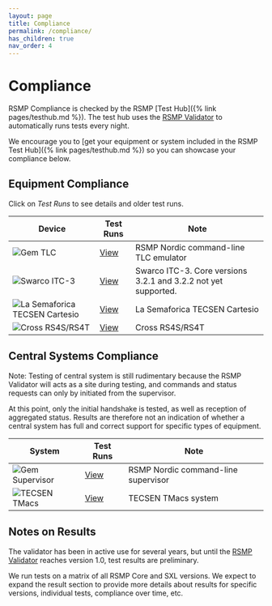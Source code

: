 ```yaml
---
layout: page
title: Compliance
permalink: /compliance/
has_children: true
nav_order: 4
---
```


# Compliance
RSMP Compliance is checked by the RSMP [Test Hub]({% link pages/testhub.md %}). The test hub uses the [RSMP Validator](https://github.com/rsmp-nordic/rsmp_validator) to automatically runs tests every night.

We encourage you to [get your equipment or system included in the RSMP Test Hub]({% link pages/testhub.md %}) so you can showcase your compliance below.


## Equipment Compliance
Click on *Test Runs* to see details and older test runs.


| Device | Test Runs | Note |
|--|--|--|
| ![Gem TLC](https://github.com/rsmp-nordic/rsmp_validator/actions/workflows/gem_tlc.yaml/badge.svg?branch=main) | [View](https://github.com/rsmp-nordic/rsmp_validator/actions/workflows/gem_tlc.yaml?query=branch=main) | RSMP Nordic command-line TLC emulator |
| ![Swarco ITC-3](https://github.com/rsmp-nordic/rsmp_validator/actions/workflows/swarco_itc3.yaml/badge.svg?branch=main&event=schedule) | [View](https://github.com/rsmp-nordic/rsmp_validator/actions/workflows/swarco_itc3.yaml?query=branch=main&event=schedule) | Swarco ITC-3. Core versions 3.2.1 and 3.2.2 not yet supported. |
| ![La Semaforica TECSEN Cartesio](https://github.com/rsmp-nordic/rsmp_validator/actions/workflows/semaforica_cartesio.yaml/badge.svg?branch=main&event=schedule) | [View](https://github.com/rsmp-nordic/rsmp_validator/actions/workflows/semaforica_cartesio.yaml?query=branch=main&event=schedule) | La Semaforica TECSEN Cartesio |
| ![Cross RS4S/RS4T](https://github.com/rsmp-nordic/rsmp_validator/actions/workflows/cross_rs4s.yaml/badge.svg?branch=main&event=schedule) | [View](https://github.com/rsmp-nordic/rsmp_validator/actions/workflows/cross_rs4s.yaml?query=branch=main&event=schedule) | Cross RS4S/RS4T |

## Central Systems Compliance
Note: Testing of central system is still rudimentary because the RSMP Validator will acts as a site during testing, and commands and status requests can only by initiated from the supervisor.

At this point, only the initial handshake is tested, as well as reception of aggregated status. Results are therefore not an indication of whether a central system has full and correct support for specific types of equipment. 

| System | Test Runs | Note |
|--|--|--|
| ![Gem Supervisor](https://github.com/rsmp-nordic/rsmp_validator/actions/workflows/gem_supervisor.yaml/badge.svg?branch=main) | [View](https://github.com/rsmp-nordic/rsmp_validator/actions/workflows/gem_supervisor.yaml?query=branch=main) | RSMP Nordic command-line supervisor |
| ![TECSEN TMacs](https://github.com/rsmp-nordic/rsmp_validator/actions/workflows/tecsen_tmacs.yaml/badge.svg?branch=main&event=schedule) | [View](https://github.com/rsmp-nordic/rsmp_validator/actions/workflows/tecsen_tmacs.yaml?query=branch=main&event=schedule) | TECSEN TMacs system |


## Notes on Results
The validator has been in active use for several years, but until the [RSMP Validator](https://github.com/rsmp-nordic/rsmp_validator) reaches version 1.0, test results are preliminary. 

We run tests on a matrix of all RSMP Core and SXL versions. We expect to expand the result section to provide more details about results for specific versions, individual tests, compliance over time, etc.

